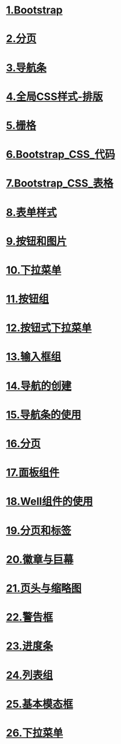 # [1.Bootstrap](https://411426414.github.io/Bootstrap/)

# [2.分页](https://411426414.github.io/Bootstrap/2.分页.html)

# [3.导航条](https://411426414.github.io/Bootstrap/3.nav.html)

# [4.全局CSS样式-排版](https://411426414.github.io/Bootstrap/4.CSS_demo.html)

# [5.栅格](https://411426414.github.io/Bootstrap/5.Bootstrap_CSS_栅格.html)

# [6.Bootstrap_CSS_代码](https://411426414.github.io/Bootstrap/6.Bootstrap_CSS_代码.html)

# [7.Bootstrap_CSS_表格](https://411426414.github.io/Bootstrap/7.Bootstrap_CSS_表格.html)

# [8.表单样式](https://411426414.github.io/Bootstrap/8.表单样式.html)

# [9.按钮和图片](https://411426414.github.io/Bootstrap/9.按钮和图片.html)

# [10.下拉菜单](https://411426414.github.io/Bootstrap/10.下拉菜单.html)

# [11.按钮组](https://411426414.github.io/Bootstrap/11.按钮组.html)

# [12.按钮式下拉菜单](https://411426414.github.io/Bootstrap/12.按钮式下拉菜单.html)

# [13.输入框组](https://411426414.github.io/Bootstrap/13.输入框组.html)

# [14.导航的创建](https://411426414.github.io/Bootstrap/14.导航的创建.html)

# [15.导航条的使用](https://411426414.github.io/Bootstrap/15.导航条的使用.html)

# [16.分页](https://411426414.github.io/Bootstrap/16.分页.html)

# [17.面板组件](https://411426414.github.io/Bootstrap/17.面板组件.html)

# [18.Well组件的使用](https://411426414.github.io/Bootstrap/18.Well组件的使用.html)

# [19.分页和标签](https://411426414.github.io/Bootstrap/19.分页和标签.html)

# [20.徽章与巨幕](https://411426414.github.io/Bootstrap/20.徽章与巨幕.html)

# [21.页头与缩略图](https://411426414.github.io/Bootstrap/21.页头与缩略图.html)

# [22.警告框](https://411426414.github.io/Bootstrap/22.警告框.html)

# [23.进度条](https://411426414.github.io/Bootstrap/23.进度条.html)

# [24.列表组](https://411426414.github.io/Bootstrap/24.列表组.html)

# [25.基本模态框](https://411426414.github.io/Bootstrap/25.基本模态框.html)

# [26.下拉菜单](https://411426414.github.io/Bootstrap/26.下拉菜单.html)
